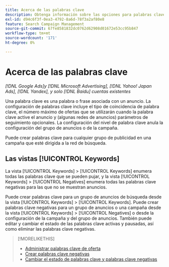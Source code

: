 ```yaml
---
title: Acerca de las palabras clave
description: Obtenga información sobre las opciones para palabras clave pujables y negativas.
exl-id: d94c6f3f-0ea3-4792-8a6d-78f3a2af80e8
feature: Search Campaign Management
source-git-commit: 67fe8581832dc0762d62908d01672e53cc95b847
workflow-type: tm+mt
source-wordcount: '171'
ht-degree: 0%

---
```


# Acerca de las palabras clave

*[!DNL Google Ads]y [!DNL Microsoft Advertising], [!DNL Yahoo! Japan Ads], [!DNL Yandex], y solo [!DNL Baidu] cuentas existentes*

Una palabra clave es una palabra o frase asociada con un anuncio. La configuración de palabras clave incluye el tipo de coincidencia de palabra clave, el número máximo de ofertas que se utilizarán cuando la palabra clave active el anuncio y (algunas redes de anuncios) parámetros de seguimiento opcionales. La configuración del nivel de palabra clave anula la configuración del grupo de anuncios o de la campaña.

Puede crear palabras clave para cualquier grupo de publicidad en una campaña que esté dirigida a la red de búsqueda.

## Las vistas [!UICONTROL Keywords]

La vista [!UICONTROL Keywords] > [!UICONTROL Keywords] enumera todas las palabras clave que se pueden pujar, y la vista [!UICONTROL Keywords] > [!UICONTROL Negatives] enumera todas las palabras clave negativas para las que no se muestran anuncios.

Puede crear palabras clave para un grupo de anuncios de búsqueda desde la vista [!UICONTROL Keywords] > [!UICONTROL Keywords]. Puede crear
palabras clave negativas para un grupo de anuncios o una campaña desde la vista [!UICONTROL Keywords] > [!UICONTROL Negatives] o desde la configuración de la campaña y del grupo de anuncios. También puede editar y cambiar el estado de las palabras clave activas y pausadas, así como eliminar las palabras clave negativas.

>[!MORELIKETHIS]
>
>* [Administrar palabras clave de oferta](/help/search-social-commerce/campaign-management/campaigns/keyword-manage.md)
>* [Crear palabras clave negativas](/help/search-social-commerce/campaign-management/campaigns/keyword-negative-create.md)
>* [Cambiar el estado de palabras clave y palabras clave negativas](keyword-status-edit.md)
